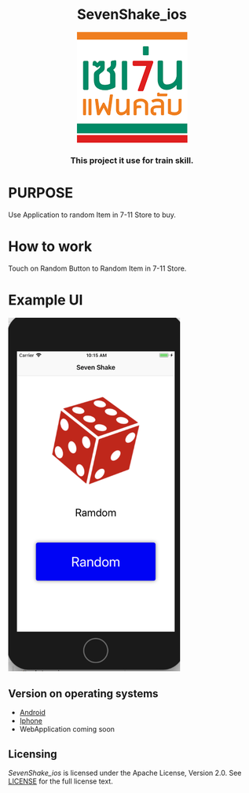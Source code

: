 <h1 align="center"> SevenShake_ios</h1>
<p align="center">
   <img src="https://github.com/oakahn/SevenShake_ios/blob/dev/7-11.png">
</p>
 <h3 align="center">This project it use for train skill.</h3>


# PURPOSE
  Use Application to random Item in 7-11 Store to buy.
  
# How to work
  Touch on Random Button to Random Item in 7-11 Store.
  
# Example UI
  <img src="https://github.com/oakahn/SevenShake_ios/blob/dev/Screen%20Shot%202561-04-05%20at%2010.15.15.png" width="350">
  
## Version on operating systems
* [Android](https://github.com/Todsphol/SevenShake-Android)
* [Iphone](https://github.com/oakahn/SevenShake_ios/tree/dev)
* WebApplication coming soon

## Licensing
*SevenShake_ios* is licensed under the Apache License, Version 2.0. See [LICENSE](https://github.com/oakahn/SevenShake_ios/blob/dev/LICENSE.txt) for the full license text.
